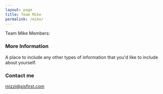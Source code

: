 ```yaml
---
layout: page
title: Team Mike
permalink: /mike/
---
```


Team Mike Members:

### More Information

A place to include any other types of information that you'd like to include about yourself.

### Contact me

[mizzi@sisfirst.com](mailto:mizzi@sisfirst.com)
